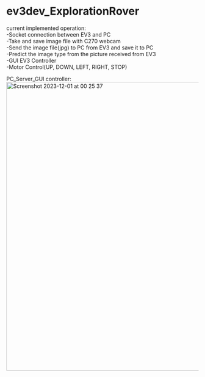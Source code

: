 # ev3dev_ExplorationRover

current implemented operation:<br/>
  -Socket connection between EV3 and PC<br/>
  -Take and save image file with C270 webcam<br/>
  -Send the image file(jpg) to PC from EV3 and save it to PC<br/>
  -Predict the image type from the picture received from EV3<br/>
  -GUI EV3 Controller<br/>
  -Motor Control(UP, DOWN, LEFT, RIGHT, STOP)<br/>

PC_Server_GUI controller:
<img width="757" alt="Screenshot 2023-12-01 at 00 25 37" src="https://github.com/PGHOON/ev3dev-ExplorationRover/assets/64999538/91f89521-34da-4acb-8a67-56fd9debc60f">
